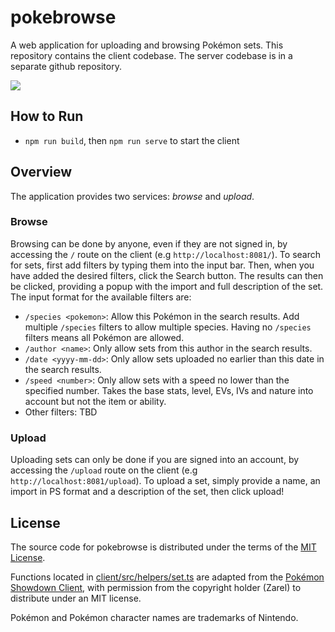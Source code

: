 # pokebrowse

A web application for uploading and browsing Pokémon sets. This repository contains the client codebase. The server codebase is in a separate github repository.

![](./images/browse-demo.gif)

## How to Run
- `npm run build`, then `npm run serve` to start the client

## Overview

The application provides two services: _browse_ and _upload_.

### Browse

Browsing can be done by anyone, even if they are not signed in, by accessing the `/` route on the client (e.g `http://localhost:8081/`). To search for sets, first add filters by typing them into the input bar. Then, when you have added the desired filters, click the Search button. The results can then be clicked, providing a popup with the import and full description of the set. The input format for the available filters are:

- `/species <pokemon>`: Allow this Pokémon in the search results. Add multiple `/species` filters to allow multiple species. Having no `/species` filters means all Pokémon are allowed.
- `/author <name>`: Only allow sets from this author in the search results.
- `/date <yyyy-mm-dd>`: Only allow sets uploaded no earlier than this date in the search results.
- `/speed <number>`: Only allow sets with a speed no lower than the specified number. Takes the base stats, level, EVs, IVs and nature into account but not the item or ability.
- Other filters: TBD

### Upload

Uploading sets can only be done if you are signed into an account, by accessing the `/upload` route on the client (e.g `http://localhost:8081/upload`). To upload a set, simply provide a name, an import in PS format and a description of the set, then click upload! <!-- You can delete sets later on by going to your profile, located on the `/profile` route on the client.-->

## License

The source code for pokebrowse is distributed under the terms of the [MIT License](LICENSE).

Functions located in [client/src/helpers/set.ts](client/src/helpers/set.ts) are adapted from the [Pokémon Showdown Client](https://github.com/smogon/pokemon-showdown-client), with permission from the copyright holder (Zarel) to distribute under an MIT license.

Pokémon and Pokémon character names are trademarks of Nintendo.
